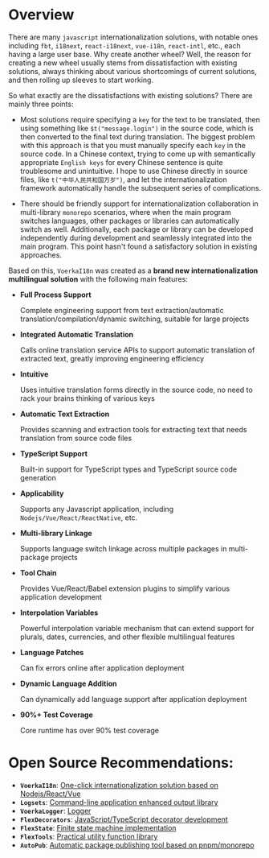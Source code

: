 # Overview

There are many `javascript` internationalization solutions, with notable ones including `fbt`, `i18next`, `react-i18next`, `vue-i18n`, `react-intl`, etc., each having a large user base. Why create another wheel? Well, the reason for creating a new wheel usually stems from dissatisfaction with existing solutions, always thinking about various shortcomings of current solutions, and then rolling up sleeves to start working.

So what exactly are the dissatisfactions with existing solutions? There are mainly three points:

- Most solutions require specifying a `key` for the text to be translated, then using something like `$t("message.login")` in the source code, which is then converted to the final text during translation. The biggest problem with this approach is that you must manually specify each `key` in the source code. In a Chinese context, trying to come up with semantically appropriate `English keys` for every Chinese sentence is quite troublesome and unintuitive. I hope to use Chinese directly in source files, like `t("中华人民共和国万岁")`, and let the internationalization framework automatically handle the subsequent series of complications.

- There should be friendly support for internationalization collaboration in multi-library `monorepo` scenarios, where when the main program switches languages, other packages or libraries can automatically switch as well. Additionally, each package or library can be developed independently during development and seamlessly integrated into the main program. This point hasn't found a satisfactory solution in existing approaches.

Based on this, `VoerkaI18n` was created as a **brand new internationalization multilingual solution** with the following main features:

- **Full Process Support**
   
  Complete engineering support from text extraction/automatic translation/compilation/dynamic switching, suitable for large projects

- **Integrated Automatic Translation**
  
  Calls online translation service APIs to support automatic translation of extracted text, greatly improving engineering efficiency

- **Intuitive**

  Uses intuitive translation forms directly in the source code, no need to rack your brains thinking of various keys

- **Automatic Text Extraction**

  Provides scanning and extraction tools for extracting text that needs translation from source code files

- **TypeScript Support**

    Built-in support for TypeScript types and TypeScript source code generation

- **Applicability**
    
    Supports any Javascript application, including `Nodejs/Vue/React/ReactNative`, etc.

- **Multi-library Linkage**
    
    Supports language switch linkage across multiple packages in multi-package projects

- **Tool Chain**
    
    Provides Vue/React/Babel extension plugins to simplify various application development

- **Interpolation Variables**
    
    Powerful interpolation variable mechanism that can extend support for plurals, dates, currencies, and other flexible multilingual features

- **Language Patches**
    
    Can fix errors online after application deployment

- **Dynamic Language Addition**
    
    Can dynamically add language support after application deployment

- **90%+ Test Coverage**
    
    Core runtime has over 90% test coverage

# **Open Source Recommendations:**

- **`VoerkaI18n`**: [One-click internationalization solution based on Nodejs/React/Vue](https://zhangfisher.github.io/voerka-i18n/)
- **`Logsets`**: [Command-line application enhanced output library](https://zhangfisher.github.io/logsets/)
- **`VoerkaLogger`**: [Logger](https://zhangfisher.github.io/voerkalogger/)
- **`FlexDecorators`**: [JavaScript/TypeScript decorator development](https://zhangfisher.github.io/flex-decorators/)
- **`FlexState`**: [Finite state machine implementation](https://zhangfisher.github.io/flexstate/)
- **`FlexTools`**: [Practical utility function library](https://zhangfisher.github.io/flex-tools/)
- **`AutoPub`**: [Automatic package publishing tool based on pnpm/monorepo](https://zhangfisher.github.io/autopub/)
